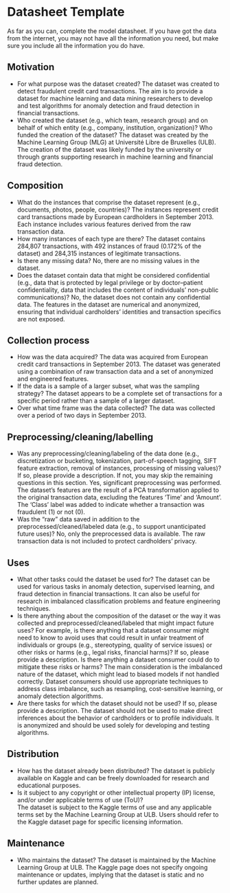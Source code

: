 # Datasheet Template

As far as you can, complete the model datasheet. If you have got the data from the internet, you may not have all the information you need, but make sure you include all the information you do have. 

## Motivation

- For what purpose was the dataset created?
  The dataset was created to detect fraudulent credit card transactions. The aim is to provide a dataset for machine learning and data mining researchers to develop and test algorithms for anomaly detection and fraud detection in financial transactions.
- Who created the dataset (e.g., which team, research group) and on behalf of which entity (e.g., company, institution, organization)? Who funded the creation of the dataset?
  The dataset was created by the Machine Learning Group (MLG) at Université Libre de Bruxelles (ULB). The creation of the dataset was likely funded by the university or through grants supporting research in machine learning and financial fraud detection.

 
## Composition

- What do the instances that comprise the dataset represent (e.g., documents, photos, people, countries)?
  The instances represent credit card transactions made by European cardholders in September 2013. Each instance includes various features derived from the raw transaction data.
- How many instances of each type are there? 
  The dataset contains 284,807 transactions, with 492 instances of fraud (0.172% of the dataset) and 284,315 instances of legitimate transactions.
- Is there any missing data?
  No, there are no missing values in the dataset.
- Does the dataset contain data that might be considered confidential (e.g., data that is protected by legal privilege or by    doctor–patient confidentiality, data that includes the content of individuals’ non-public communications)?
  No, the dataset does not contain any confidential data. The features in the dataset are numerical and anonymized, ensuring that individual cardholders’ identities and transaction specifics are not exposed.

## Collection process

- How was the data acquired? 
  The data was acquired from European credit card transactions in September 2013. The dataset was generated using a combination of raw transaction data and a set of anonymized and engineered features.
- If the data is a sample of a larger subset, what was the sampling strategy? 
  The dataset appears to be a complete set of transactions for a specific period rather than a sample of a larger dataset.
- Over what time frame was the data collected?
  The data was collected over a period of two days in September 2013.

## Preprocessing/cleaning/labelling

- Was any preprocessing/cleaning/labeling of the data done (e.g., discretization or bucketing, tokenization, part-of-speech tagging, SIFT feature extraction, removal of instances, processing of missing values)? If so, please provide a description. If not, you may skip the remaining questions in this section. 
  Yes, significant preprocessing was performed. The dataset’s features are the result of a PCA transformation applied to the original transaction data, excluding the features ‘Time’ and ‘Amount’. The ‘Class’ label was added to indicate whether a transaction was fraudulent (1) or not (0).
- Was the “raw” data saved in addition to the preprocessed/cleaned/labeled data (e.g., to support unanticipated future uses)? 
  No, only the preprocessed data is available. The raw transaction data is not included to protect cardholders’ privacy.
 
## Uses

- What other tasks could the dataset be used for?
  The dataset can be used for various tasks in anomaly detection, supervised learning, and fraud detection in financial transactions. It can also be useful for research in imbalanced classification problems and feature engineering techniques.
- Is there anything about the composition of the dataset or the way it was collected and preprocessed/cleaned/labeled that might impact future uses? For example, is there anything that a dataset consumer might need to know to avoid uses that could result in unfair treatment of individuals or groups (e.g., stereotyping, quality of service issues) or other risks or harms (e.g., legal risks, financial harms)? If so, please provide a description. Is there anything a dataset consumer could do to mitigate these risks or harms? 
  The main consideration is the imbalanced nature of the dataset, which might lead to biased models if not handled correctly. Dataset consumers should use appropriate techniques to address class imbalance, such as resampling, cost-sensitive learning, or anomaly detection algorithms.
- Are there tasks for which the dataset should not be used? If so, please provide a description.
  The dataset should not be used to make direct inferences about the behavior of cardholders or to profile individuals. It is anonymized and should be used solely for developing and testing algorithms.

## Distribution

- How has the dataset already been distributed? 
  The dataset is publicly available on Kaggle and can be freely downloaded for research and educational purposes.
- Is it subject to any copyright or other intellectual property (IP) license, and/or under applicable terms of use (ToU)?  
  The dataset is subject to the Kaggle terms of use and any applicable terms set by the Machine Learning Group at ULB. Users should refer to the Kaggle dataset page for specific licensing information.

## Maintenance

- Who maintains the dataset?
  The dataset is maintained by the Machine Learning Group at ULB. The Kaggle page does not specify ongoing maintenance or updates, implying that the dataset is static and no further updates are planned.
